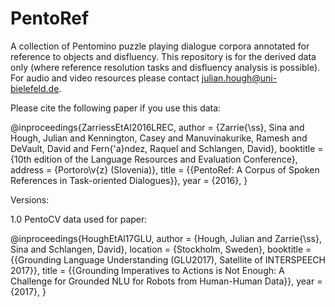 # PentoRef

A collection of Pentomino puzzle playing dialogue corpora annotated for reference to objects and disfluency. This repository is for the derived data only (where reference resolution tasks and disfluency analysis is possible). For audio and video resources please contact julian.hough@uni-bielefeld.de.

Please cite the following paper if you use this data:

@inproceedings{ZarriessEtAl2016LREC,
  author       = {Zarrie{\ss}, Sina and Hough, Julian and Kennington, Casey and Manuvinakurike, Ramesh and DeVault, David and Fern{\'a}ndez, Raquel and Schlangen, David},
  booktitle    = {10th edition of the Language Resources and Evaluation Conference},
  address     = {Portoro\v{z} (Slovenia)},
  title        = {{PentoRef: A Corpus of Spoken References in Task-oriented Dialogues}},
  year         = {2016},
}

Versions:

1.0 PentoCV data used for paper:

@inproceedings{HoughEtAl17GLU,
  author       = {Hough, Julian and Zarrie{\ss}, Sina and Schlangen, David},
  location     = {Stockholm, Sweden},
  booktitle    = {{Grounding Language Understanding (GLU2017), Satellite of INTERSPEECH 2017}},
  title        = {{Grounding Imperatives to Actions is Not Enough: A Challenge for Grounded NLU for Robots from Human-Human Data}},
  year         = {2017},
}

